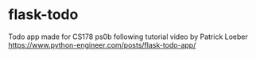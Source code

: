 # flask-todo
Todo app made for CS178 ps0b following tutorial video by Patrick Loeber https://www.python-engineer.com/posts/flask-todo-app/
